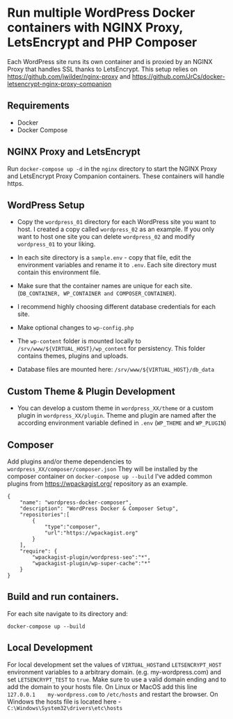 # Run multiple WordPress Docker containers with NGINX Proxy, LetsEncrypt and PHP Composer

Each WordPress site runs its own container and is proxied by an NGINX Proxy that handles SSL thanks to LetsEncrypt.
This setup relies on https://github.com/jwilder/nginx-proxy and https://github.com/JrCs/docker-letsencrypt-nginx-proxy-companion

## Requirements

* Docker
* Docker Compose

## NGINX Proxy and LetsEncrypt

Run `docker-compose up -d` in the `nginx` directory to start the NGINX Proxy and LetsEncrypt Proxy
Companion containers. These containers will handle https.  

## WordPress Setup

* Copy the `wordpress_01` directory for each WordPress site you want to host. I created a copy called `wordpress_02` as an example. If you only want to host one site you can delete `wordpress_02` and modify `wordpress_01` to your liking.

* In each site directory is a `sample.env` - copy that file, edit the environment variables and
rename it to `.env`. Each site directory must contain this environment file.
* Make sure that the container names  are unique for each site. (`DB_CONTAINER, WP_CONTAINER and COMPOSER_CONTAINER`). 
* I recommend highly choosing different database credentials for each site.
* Make optional changes to `wp-config.php`
* The `wp-content` folder is mounted locally to `/srv/www/${VIRTUAL_HOST}/wp_content` for
persistency. This folder contains themes, plugins and uploads.
* Database files are mounted here: `/srv/www/${VIRTUAL_HOST}/db_data`

## Custom Theme & Plugin Development
* You can develop a custom theme in `wordpress_XX/theme` or a custom plugin in
`wordpress_XX/plugin`. Theme and plugin are named after the according environment variable defined in `.env` (`WP_THEME` and `WP_PLUGIN`)

## Composer

Add plugins and/or theme dependencies to `wordpress_XX/composer/composer.json`
They will be installed by the composer container on `docker-compose up --build` I've added common plugins from https://wpackagist.org/ repository as an example.

``` arbitrary
{
    "name": "wordpress-docker-composer",
    "description": "WordPress Docker & Composer Setup",
    "repositories":[
        {
            "type":"composer",
            "url":"https://wpackagist.org"
        }
    ],
    "require": {
        "wpackagist-plugin/wordpress-seo":"*",
        "wpackagist-plugin/wp-super-cache":"*"
    }
}
```

## Build and run containers. 

For each site navigate to its directory and:

``docker-compose up --build``

## Local Development

For local development set the values of `VIRTUAL_HOST`and `LETSENCRYPT_HOST` environment variables to a arbitrary domain. (e.g. my-wordpress.com) and set `LETSENCRYPT_TEST` to `true`. Make sure to use a valid domain ending and to add the domain to your hosts file. On Linux or MacOS add this line `127.0.0.1    my-wordpress.com` to `/etc/hosts` and restart the browser. On Windows the hosts file is located here - `C:\Windows\System32\drivers\etc\hosts`
